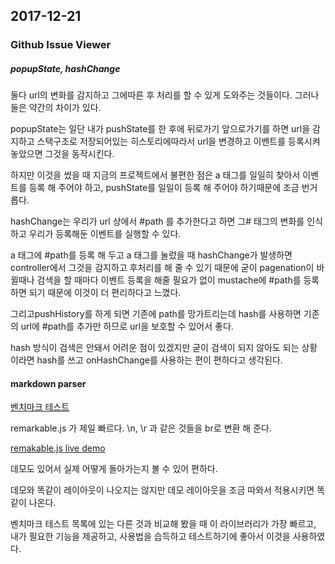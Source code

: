 ## 2017-12-21

### Github Issue Viewer

##### popupState, hashChange
 둘다 url의 변화를 감지하고 그에따른 후 처리를 할 수 있게 도와주는 것들이다. 그러나 둘은 약간의 차이가 있다.

popupState는 일단 내가 pushState를 한 후에 뒤로가기 앞으로가기를 하면 url을 감지하고 스택구조로 저장되어있는 히스토리에따라서 url을 변경하고 이벤트를 등록시켜 놓았으면 그것을 동작시킨다.

하지만 이것을 썼을 때 지금의 프로젝트에서 불편한 점은 a 태그를 일일히 찾아서 이벤트를 등록 해 주어야 하고, pushState를 일일이 등록 해 주어야 하기때문에 조금 번거롭다.

hashChange는 우리가 url 상에서 #path 를 추가한다고 하면 그# 태그의 변화를 인식하고 우리가 등록해둔 이벤트를 실행할 수 있다.

a 태그에 #path를 등록 해 두고 a 태그를 눌렀을 때 hashChange가 발생하면 controller에서 그것을 감지하고 후처리를 해 줄 수 있기 때문에 굳이 pagenation이 바뀔때나 검색을 할 때마다 이벤트 등록을 해줄 필요가 없이 mustache에 #path를 등록하면 되기 때문에 이것이 더 편리하다고 느꼈다.

그리고pushHistory를 하게 되면 기존에 path를 망가트리는데 hash를 사용하면 기존의 url에 #path를 추가만 하므로 url을 보호할 수 있어서 좋다.

hash 방식이 검색은 안돼서 어려운 점이 있겠지만 굳이 검색이 되지 않아도 되는 상황이라면 hash를 쓰고 onHashChange를 사용하는 편이 편하다고 생각된다.

#### markdown parser

[벤치마크 테스트](https://jsperf.com/showdown-js-vs-marked/19)

remarkable.js 가 제일 빠르다.
\n, \r 과 같은 것들을 br로 변환 해 준다.

[remakable.js live demo](http://jonschlinkert.github.io/remarkable/demo/)

데모도 있어서 실제 어떻게 돌아가는지 볼 수 있어 편하다.

데모와 똑같이 레이아웃이 나오지는 않지만 데모 레이아웃을 조금 따와서 적용시키면 똑같이 나온다.

벤치마크 테스트 목록에 있는 다른 것과 비교해 봤을 때 이 라이브러리가 가장 빠르고, 내가 필요한 기능을 제공하고, 사용법을 습득하고 테스트하기에 좋아서 이것을 사용하였다.